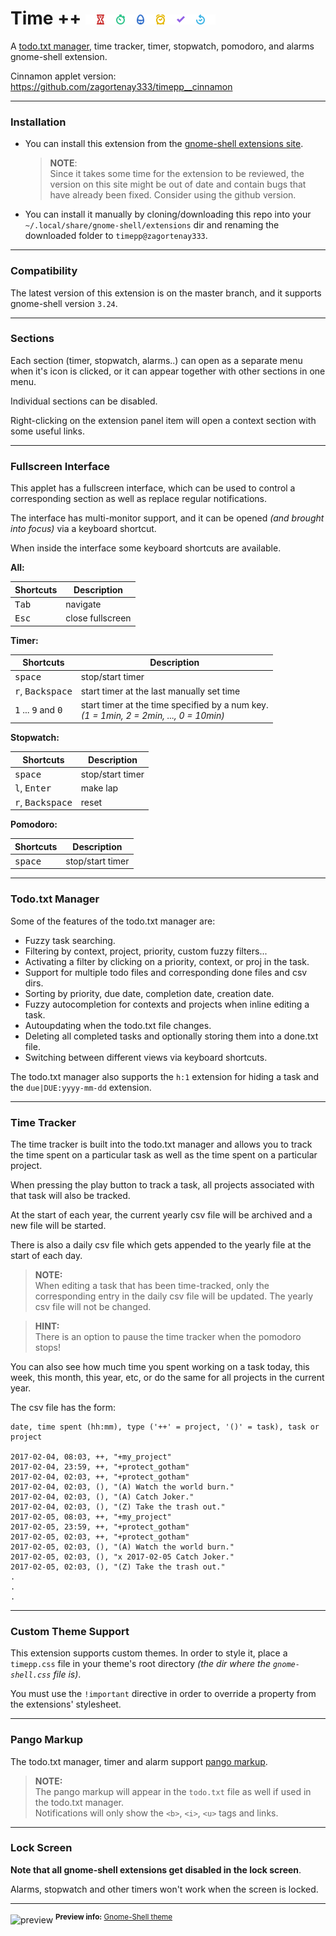 # Time ++ ![icon banner](img/banner.png)

A [todo.txt manager](https://github.com/ginatrapani/todo.txt-cli/wiki/The-Todo.txt-Format),
time tracker, timer, stopwatch, pomodoro, and alarms gnome-shell extension.

Cinnamon applet version: https://github.com/zagortenay333/timepp__cinnamon

---

### Installation

* You can install this extension from the [gnome-shell extensions site](https://extensions.gnome.org/extension/1238/time/).
  > **NOTE**:  
  > Since it takes some time for the extension to be reviewed, the version on this site might be out of date and contain
  > bugs that have already been fixed. Consider using the github version.

* You can install it manually by cloning/downloading this repo into your `~/.local/share/gnome-shell/extensions` dir
and renaming the downloaded folder to `timepp@zagortenay333`.

---

### Compatibility

The latest version of this extension is on the master branch, and it supports
gnome-shell version `3.24`.

---

### Sections

Each section (timer, stopwatch, alarms..) can open as a separate menu when it's
icon is clicked, or it can appear together with other sections in one menu.

Individual sections can be disabled.

Right-clicking on the extension panel item will open a context section with
some useful links.

---

### Fullscreen Interface

This applet has a fullscreen interface, which can be used to control a
corresponding section as well as replace regular notifications.

The interface has multi-monitor support, and it can be opened _(and brought into
focus)_ via a keyboard shortcut.

When inside the interface some keyboard shortcuts are available.

**All:**

| Shortcuts | Description  |
| --------- | ------------ |
| <kbd>Tab</kbd> | navigate |
| <kbd>Esc</kbd> | close fullscreen |

**Timer:**

| Shortcuts | Description  |
| --------- | ------------ |
| <kbd>space</kbd> | stop/start timer |
| <kbd>r</kbd>, <kbd>Backspace</kbd> | start timer at the last manually  set time |
| <kbd>1</kbd> ... <kbd>9</kbd> and <kbd>0</kbd> | start timer at the time specified by a num key.<br/> _(1 = 1min, 2 = 2min, ..., 0 = 10min)_ |

**Stopwatch:**

| Shortcuts | Description  |
| --------- | ------------ |
| <kbd>space</kbd>                   | stop/start timer |
| <kbd>l</kbd>, <kbd>Enter</kbd>     | make lap |
| <kbd>r</kbd>, <kbd>Backspace</kbd> | reset |

**Pomodoro:**

| Shortcuts | Description  |
| --------- | ------------ |
| <kbd>space</kbd> | stop/start timer |

---

### Todo.txt Manager

Some of the features of the todo.txt manager are:

* Fuzzy task searching.
* Filtering by context, project, priority, custom fuzzy filters...
* Activating a filter by clicking on a priority, context, or proj in the task.
* Support for multiple todo files and corresponding done files and csv dirs.
* Sorting by priority, due date, completion date, creation date.
* Fuzzy autocompletion for contexts and projects when inline editing a task.
* Autoupdating when the todo.txt file changes.
* Deleting all completed tasks and optionally storing them into a done.txt file.
* Switching between different views via keyboard shortcuts.

The todo.txt manager also supports the `h:1` extension for hiding a task and the
`due|DUE:yyyy-mm-dd` extension.

---

### Time Tracker

The time tracker is built into the todo.txt manager and allows you to track the
time spent on a particular task as well as the time spent on a particular project.

When pressing the play button to track a task, all projects associated with that
task will also be tracked.

At the start of each year, the current yearly csv file will be archived and a 
new file will be started.

There is also a daily csv file which gets appended to the yearly file at the 
start of each day.

> **NOTE:**  
> When editing a task that has been time-tracked, only the corresponding entry
in the daily csv file will be updated. The yearly csv file will not be changed.

> **HINT:**  
> There is an option to pause the time tracker when the pomodoro stops!

You can also see how much time you spent working on a task today, this week, 
this month, this year, etc, or do the same for all projects in the current year.

The csv file has the form:

```csv
date, time spent (hh:mm), type ('++' = project, '()' = task), task or project

2017-02-04, 08:03, ++, "+my_project"
2017-02-04, 23:59, ++, "+protect_gotham"
2017-02-04, 02:03, ++, "+protect_gotham"
2017-02-04, 02:03, (), "(A) Watch the world burn."
2017-02-04, 02:03, (), "(A) Catch Joker."
2017-02-04, 02:03, (), "(Z) Take the trash out."
2017-02-05, 08:03, ++, "+my_project"
2017-02-05, 23:59, ++, "+protect_gotham"
2017-02-05, 02:03, ++, "+protect_gotham"
2017-02-05, 02:03, (), "(A) Watch the world burn."
2017-02-05, 02:03, (), "x 2017-02-05 Catch Joker."
2017-02-05, 02:03, (), "(Z) Take the trash out."
.
.
.
```

---

### Custom Theme Support

This extension supports custom themes. In order to style it, place a
`timepp.css` file in your theme's root directory _(the dir where the
`gnome-shell.css` file is)_.

You must use the `!important` directive in order to override a property from the
extensions' stylesheet.

---

### Pango Markup

The todo.txt manager, timer and alarm support
[pango markup](https://developer.gnome.org/pango/stable/PangoMarkupFormat.html).


> **NOTE:**  
> The pango markup will appear in the `todo.txt` file as well if used in the 
todo.txt manager.  
> Notifications will only show the `<b>`, `<i>`, `<u>` tags and links.

---

### Lock Screen

**Note that all gnome-shell extensions get disabled in the lock screen**.

Alarms, stopwatch and other timers won't work when the screen is locked.

---

![preview](https://i.imgur.com/mLAve7V.png)
<sup>**Preview info:** [Gnome-Shell theme](https://github.com/zagortenay333/ciliora-tertia-shell)</sup>
